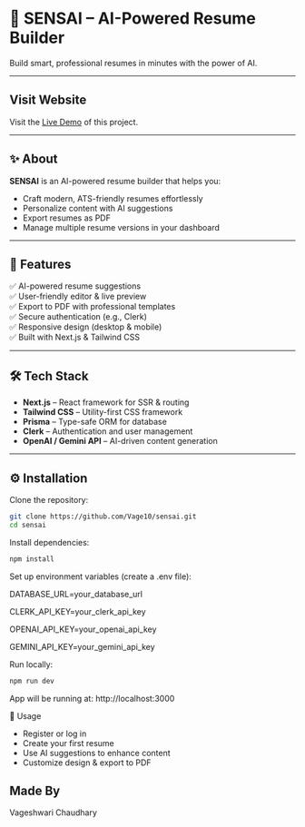 # 🌟 SENSAI – AI-Powered Resume Builder

Build smart, professional resumes in minutes with the power of AI.


---

## Visit Website
Visit the [Live Demo](https://sensai-vage.vercel.app/) of this project.

---

## ✨ About

**SENSAI** is an AI-powered resume builder that helps you:
- Craft modern, ATS-friendly resumes effortlessly
- Personalize content with AI suggestions
- Export resumes as PDF
- Manage multiple resume versions in your dashboard

---

## 🚀 Features

✅ AI-powered resume suggestions  
✅ User-friendly editor & live preview  
✅ Export to PDF with professional templates  
✅ Secure authentication (e.g., Clerk)  
✅ Responsive design (desktop & mobile)  
✅ Built with Next.js & Tailwind CSS

---

## 🛠️ Tech Stack

- **Next.js** – React framework for SSR & routing
- **Tailwind CSS** – Utility-first CSS framework
- **Prisma** – Type-safe ORM for database
- **Clerk** – Authentication and user management
- **OpenAI / Gemini API** – AI-driven content generation

---

## ⚙️ Installation

Clone the repository:

```bash
git clone https://github.com/Vage10/sensai.git
cd sensai
```
Install dependencies:

```bash
npm install
```

Set up environment variables (create a .env file):

DATABASE_URL=your_database_url

CLERK_API_KEY=your_clerk_api_key

OPENAI_API_KEY=your_openai_api_key

GEMINI_API_KEY=your_gemini_api_key

Run locally:

```bash
npm run dev
```
App will be running at: http://localhost:3000

🧪 Usage
* Register or log in
* Create your first resume
* Use AI suggestions to enhance content
* Customize design & export to PDF

## Made By 
Vageshwari Chaudhary

